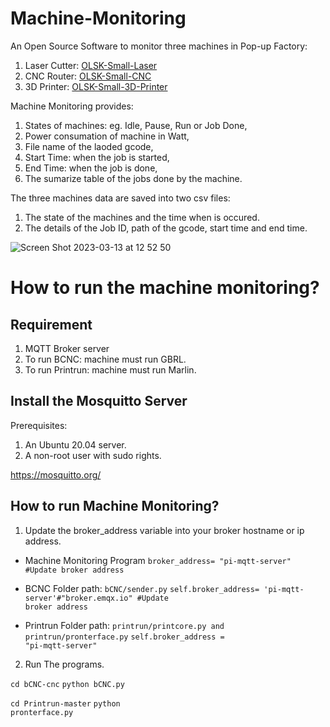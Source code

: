 # Machine-Monitoring
An Open Source Software to monitor three machines in Pop-up Factory: 
1. Laser Cutter: [OLSK-Small-Laser](https://github.com/Open-Lab-Starter-Kit/OLSK-Small-Laser)
3. CNC Router: [OLSK-Small-CNC](https://github.com/Open-Lab-Starter-Kit/OLSK-Small-CNC)
4. 3D Printer: [OLSK-Small-3D-Printer](https://github.com/Open-Lab-Starter-Kit/OLSK-Small-3D-Printer)

Machine Monitoring provides: 
1. States of machines: eg. Idle, Pause, Run or Job Done,
2. Power consumation of machine in Watt,
3. File name of the laoded gcode,
4. Start Time: when the job is started,
5. End Time: when the job is done,
6. The sumarize table of the jobs done by the machine.

The three machines data are saved into two csv files:
1. The state of the machines and the time when is occured.
2. The details of the Job ID, path of the gcode, start time and end time.

![Screen Shot 2023-03-13 at 12 52 50](https://user-images.githubusercontent.com/27281789/224694394-71e27d97-3190-4532-841b-41424c293412.png)

# How to run the machine monitoring?

## Requirement
1. MQTT Broker server
2. To run BCNC: machine must run GBRL.
3. To run Printrun: machine must run Marlin.

## Install the Mosquitto Server
Prerequisites:
1. An Ubuntu 20.04 server.
2. A non-root user with sudo rights.

https://mosquitto.org/

## How to run Machine Monitoring?
1. Update the broker_address variable into your broker hostname or ip address.

- Machine Monitoring Program
<code>broker_address= "pi-mqtt-server" #Update broker address</code>

- BCNC
Folder path: <code>bCNC/sender.py</code>
<code>self.broker_address= 'pi-mqtt-server'#"broker.emqx.io" #Update broker address</code>

- Printrun
Folder path: <code>printrun/printcore.py and printrun/pronterface.py</code>
<code>self.broker_address = "pi-mqtt-server"</code>

2. Run The programs.

  <code>cd bCNC-cnc</code>
  <code>python bCNC.py</code>
  
  <code>cd Printrun-master</code>
  <code>python pronterface.py</code>

